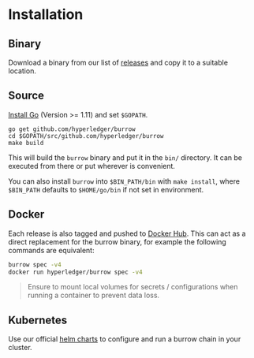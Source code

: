 # Installation

## Binary

Download a binary from our list of [releases](https://github.com/hyperledger/burrow/releases)
and copy it to a suitable location.

## Source

[Install Go](https://golang.org/doc/install) (Version >= 1.11) and set `$GOPATH`.

```
go get github.com/hyperledger/burrow
cd $GOPATH/src/github.com/hyperledger/burrow
make build
```

This will build the `burrow` binary and put it in the `bin/` directory. It can be executed from there or put wherever is convenient.

You can also install `burrow` into `$BIN_PATH/bin` with `make install`, where `$BIN_PATH` defaults to `$HOME/go/bin`
if not set in environment.

## Docker

Each release is also tagged and pushed to [Docker Hub](https://hub.docker.com/r/hyperledger/burrow).
This can act as a direct replacement for the burrow binary, for example the following commands are equivalent:

```bash
burrow spec -v4
docker run hyperledger/burrow spec -v4
```

> Ensure to mount local volumes for secrets / configurations when running a container to prevent data loss.

## Kubernetes

Use our official [helm charts](https://github.com/helm/charts/tree/master/stable/burrow) to configure and run 
a burrow chain in your cluster.